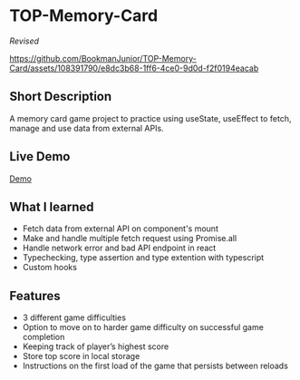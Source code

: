 # TOP-Memory-Card 

*Revised*



https://github.com/BookmanJunior/TOP-Memory-Card/assets/108391790/e8dc3b68-1ff6-4ce0-9d0d-f2f0194eacab



## Short Description
A memory card game project to practice using useState, useEffect to fetch, manage and use data from external APIs.

## Live Demo
[Demo](https://top-memory-card-1rvuvhp7s-bookmanjunior.vercel.app/)

## What I learned
- Fetch data from external API on component's mount
- Make and handle multiple fetch request using Promise.all
- Handle network error and bad API endpoint in react
- Typechecking, type assertion and type extention with typescript
- Custom hooks

## Features
- 3 different game difficulties
- Option to move on to harder game difficulty on successful game completion
- Keeping track of player’s highest score
- Store top score in local storage
- Instructions on the first load of the game that persists between reloads
